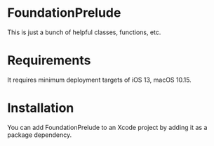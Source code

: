 # FoundationPrelude

This is just a bunch of helpful classes, functions, etc.

# Requirements

 It requires minimum deployment targets of iOS 13, macOS 10.15.

# Installation

You can add FoundationPrelude to an Xcode project by adding it as a package dependency.
